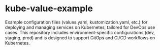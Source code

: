 # kube-value-example
Example configuration files (values.yaml, kustomization.yaml, etc.) for deploying and managing services on Kubernetes, tailored for DevOps use cases. This repository includes environment-specific configurations (dev, staging, prod) and is designed to support GitOps and CI/CD workflows on Kubernetes.
